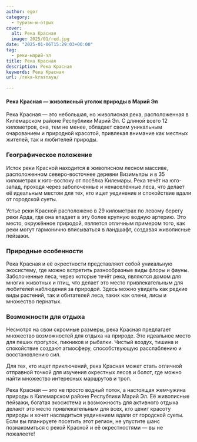 ```yaml
---
author: egor
category:
  - туризм-и-отдых
cover:
  alt: Река Красная
  image: 2025/01/red.jpg
date: "2025-01-06T15:29:03+00:00"
tag:
  - реки-марий-эл
title: Река Красная
description: Река Красная
keywords: Река Красная
url: /reka-krasnaya/

---
```

#### Река Красная — живописный уголок природы в Марий Эл

Река Красная — это небольшая, но живописная река, расположенная в Килемарском районе Республики Марий Эл. С длиной всего 12 километров, она, тем не менее, обладает своим уникальным очарованием и природной красотой, привлекая внимание как местных жителей, так и любителей природы.

### Географическое положение

Исток реки Красной находится в живописном лесном массиве, расположенном северо-восточнее деревни Визимьяры и в 35 километрах к юго-востоку от посёлка Килемары. Река течёт на юго-запад, проходя через заболоченные и ненаселённые леса, что делает её идеальным местом для тех, кто ищет уединение и спокойствие вдали от городской суеты.

Устье реки Красной расположено в 29 километрах по левому берегу реки Арда, где она впадает в эту более крупную водную артерию. Это место, окружённое природой, является отличным примером того, как реки могут гармонично вписываться в ландшафт, создавая живописные пейзажи.

### Природные особенности

Река Красная и её окрестности представляют собой уникальную экосистему, где можно встретить разнообразные виды флоры и фауны. Заболоченные леса, через которые течёт река, являются домом для многих животных и птиц, что делает это место привлекательным для любителей наблюдения за природой. Здесь можно увидеть как редкие виды растений, так и обитателей леса, таких как олени, лисы и множество пернатых.

### Возможности для отдыха

Несмотря на свои скромные размеры, река Красная предлагает множество возможностей для отдыха на природе. Это идеальное место для пеших прогулок, пикников и рыбалки. Чистый воздух, тишина и спокойствие создают атмосферу, способствующую расслаблению и восстановлению сил.

Для тех, кто ищет приключений, река Красная может стать отличной отправной точкой для изучения окрестных лесов и болот, где можно найти множество интересных маршрутов и троп.

Река Красная — это не просто водный поток, а настоящая жемчужина природы в Килемарском районе Республики Марий Эл. Её живописные пейзажи, богатая экосистема и возможность для активного отдыха делают это место привлекательным для всех, кто ценит красоту природы и хочет насладиться уединением вдали от городской суеты. Если вы планируете посетить этот регион, не упустите шанс познакомиться с рекой Красной и её окрестностями — вы не пожалеете!
